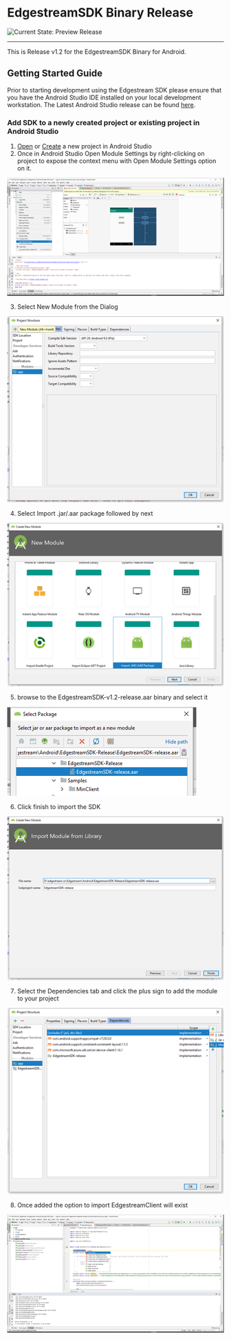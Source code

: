 # EdgestreamSDK Binary Release

![Current State: Preview Release](https://img.shields.io/badge/Release-v1.2-green.svg) 

---


[//]: # (Image References)

[image1]: ./docs/module_settings.png "Module Settings"
[image2]: ./docs/new_module.png "New Module"
[image3]: ./docs/select_module_type.png "Select Module Type"
[image4]: ./docs/select_binary.png "Select SDK Binary"
[image5]: ./docs/finish_import.png "Finish Import"
[image6]: ./docs/add_module.png "Add Module"
[image7]: ./docs/import_namespace.png "Import Namespace"

This is Release v1.2 for the EdgestreamSDK Binary for Android. 

## Getting Started Guide
Prior to starting development using the Edgestream SDK please ensure that you have the Android Studio IDE installed on your local development workstation.  The Latest Android Studio release can be found [here](https://developer.android.com/studio/).

### Add SDK to a newly created project or existing project in Android Studio
1. [Open](https://developer.android.com/studio/intro/migrate) or [Create](https://developer.android.com/studio/projects/create-project) a new project in Android Studio
2. Once in Android Studio Open Module Settings by right-clicking on project to expose the context menu with Open Module Settings option on it.

![alt text][image1]

3. Select New Module from the Dialog

![alt text][image2]

4. Select Import .jar/.aar package followed by next

![alt text][image3]

5. browse to the EdgestreamSDK-v1.2-release.aar binary and select it

![alt text][image4]

6. Click finish to import the SDK

![alt text][image5]

7. Select the Dependencies tab and click the plus sign to add the module to your project

![alt text][image6]

8. Once added the option to import EdgestreamClient will exist

![alt text][image7]
